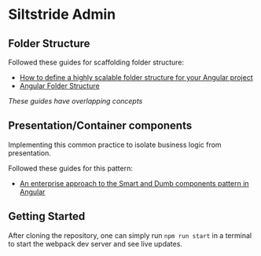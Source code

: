 # Siltstride Admin

## Folder Structure
Followed these guides for scaffolding folder structure:
* [How to define a highly scalable folder structure for your Angular project](https://itnext.io/choosing-a-highly-scalable-folder-structure-in-angular-d987de65ec7)
* [Angular Folder Structure](https://angular-folder-structure.readthedocs.io/en/latest/index.html)

*These guides have overlapping concepts*

## Presentation/Container components
Implementing this common practice to isolate business logic from presentation.

Followed these guides for this pattern:
* [An enterprise approach to the Smart and Dumb components pattern in Angular](https://medium.com/generic-ui/an-enterprise-approach-to-the-smart-and-dumb-components-pattern-in-angular-37b6000f91de)

## Getting Started
After cloning the repository, one can simply run `npm run start` in a terminal to start the webpack dev server and see live updates.
